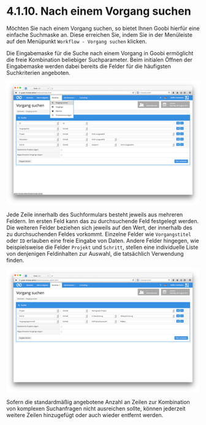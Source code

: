 # 4.1.10. Nach einem Vorgang suchen

Möchten Sie nach einem Vorgang suchen, so bietet Ihnen Goobi hierfür eine einfache Suchmaske an. Diese erreichen Sie, indem Sie in der Menüleiste auf den Menüpunkt `Workflow - Vorgang suchen` klicken.

Die Eingabemaske für die Suche nach einem Vorgang in Goobi ermöglicht die freie Kombination beliebiger Suchparameter. Beim initialen Öffnen der Eingabemaske werden dabei bereits die Felder für die häufigsten Suchkriterien angeboten. 

![Erweiterte Suchmaske f&#xFC;r die Suche nach Vorg&#xE4;ngen](../../.gitbook/assets/19d.png)


Jede Zeile innerhalb des Suchformulars besteht jeweils aus mehreren Feldern. Im ersten Feld kann das zu durchsuchende Feld festgelegt werden. Die weiteren Felder beziehen sich jeweils auf den Wert, der innerhalb des zu durchsuchenden Feldes vorkommt. Einzelne Felder wie `Vorgangstitel` oder `ID` erlauben eine freie Eingabe von Daten. Andere Felder hingegen, wie beispielsweise die Felder `Projekt` und `Schritt`, stellen eine individuelle Liste von denjenigen Feldinhalten zur Auswahl, die tatsächlich Verwendung finden. 

![Abh&#xE4;ngig von der Auswahl passen sich die einzelnen Felder der Suche an die Inhalte des Datenbestandes an und vereinfachen die Suche auf diese Weise](../../.gitbook/assets/20d.png)


Sofern die standardmäßig angebotene Anzahl an Zeilen zur Kombination von komplexen Suchanfragen nicht ausreichen sollte, können jederzeit weitere Zeilen hinzugefügt oder auch wieder entfernt werden.



